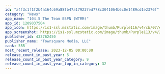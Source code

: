 ```yaml
---
id: "a4f3c1f1f2b4a164c69a88fb47a179237ed778c3041064b6c0e1489cd1e2376f"
category: "News"
app_name: "104.5 The Team ESPN (WTMM)"
app_id: 1209037504
app_icon: https://is1-ssl.mzstatic.com/image/thumb/Purple116/v4/cb/07/e5/cb07e52d-b773-7f35-4e9c-50590e0970d5/AppIcon-1x_U007emarketing-0-6-0-0-85-220-0.jpeg/1024x1024bb.png
app_screenshot: https://is1-ssl.mzstatic.com/image/thumb/Purple113/v4/2b/aa/0d/2baa0d43-969d-75d5-eff4-7b2e44a3abcd/pr_source.jpg/1242x2688bb.png
publisher_id: 433762450
publisher_name: "Townsquare Media, LLC"
rank: 555
most_recent_release: 2023-12-05 00:00:00
release_count_in_past_year: 5
release_count_in_past_year_category: 9
release_count_in_past_year_top_in_category: 32
---
```

